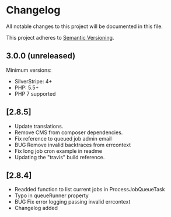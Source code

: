 # Changelog

All notable changes to this project will be documented in this file.

This project adheres to [Semantic Versioning](http://semver.org/).

## 3.0.0 (unreleased)

Minimum versions:

* SilverStripe: 4+
* PHP: 5.5+
* PHP 7 supported

## [2.8.5]

* Update translations.
* Remove CMS from composer dependencies.
* Fix reference to queued job admin email
* BUG Remove invalid backtraces from errcontext
* Fix long job cron example in readme
* Updating the "travis" build reference.

## [2.8.4]

* Readded function to list current jobs in ProcessJobQueueTask
* Typo in queueRunner property
* BUG Fix error logging passing invalid errcontext
* Changelog added
